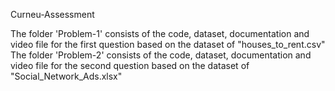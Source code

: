 Curneu-Assessment

The folder 'Problem-1' consists of the code, dataset, documentation and video file for the first question based on the dataset of "houses_to_rent.csv"
The folder 'Problem-2' consists of the code, dataset, documentation and video file for the second question based on the dataset of "Social_Network_Ads.xlsx"
